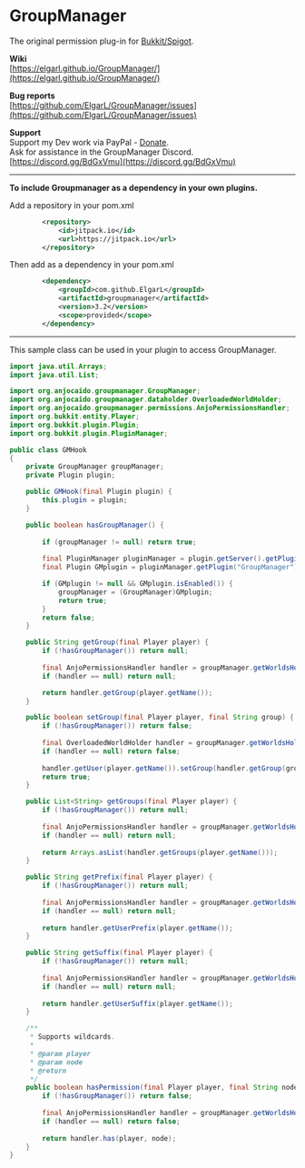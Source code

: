 # GroupManager
The original permission plug-in for [Bukkit/Spigot](https://www.spigotmc.org/resources/groupmanager.38875/).

**Wiki**  
[https://elgarl.github.io/GroupManager/](https://elgarl.github.io/GroupManager/)

**Bug reports**  
[https://github.com/ElgarL/GroupManager/issues](https://github.com/ElgarL/GroupManager/issues)

**Support**  
Support my Dev work via PayPal - [Donate](https://www.paypal.com/cgi-bin/webscr?cmd=_s-xclick&hosted_button_id=95VVUXYDUCDH8&source=url).  
Ask for assistance in the GroupManager Discord.
[https://discord.gg/BdGxVmu](https://discord.gg/BdGxVmu)

---
**To include Groupmanager as a dependency in your own plugins.**

Add a repository in your pom.xml

```xml
        <repository>
            <id>jitpack.io</id>
            <url>https://jitpack.io</url>
        </repository>
```
Then add as a dependency in your pom.xml
```xml
        <dependency>
            <groupId>com.github.ElgarL</groupId>
            <artifactId>groupmanager</artifactId>
            <version>3.2</version>
            <scope>provided</scope>
        </dependency>  
```

---
This sample class can be used in your plugin to access GroupManager.
        
```java
import java.util.Arrays;
import java.util.List;

import org.anjocaido.groupmanager.GroupManager;
import org.anjocaido.groupmanager.dataholder.OverloadedWorldHolder;
import org.anjocaido.groupmanager.permissions.AnjoPermissionsHandler;
import org.bukkit.entity.Player;
import org.bukkit.plugin.Plugin;
import org.bukkit.plugin.PluginManager;

public class GMHook
{
	private GroupManager groupManager;
	private Plugin plugin;

	public GMHook(final Plugin plugin) {
		this.plugin = plugin;
	}

	public boolean hasGroupManager() {
		
		if (groupManager != null) return true;
			
		final PluginManager pluginManager = plugin.getServer().getPluginManager();
		final Plugin GMplugin = pluginManager.getPlugin("GroupManager");

		if (GMplugin != null && GMplugin.isEnabled()) {
			groupManager = (GroupManager)GMplugin;
			return true;
		}
		return false;
	}

	public String getGroup(final Player player) {
		if (!hasGroupManager()) return null;
		
		final AnjoPermissionsHandler handler = groupManager.getWorldsHolder().getWorldPermissions(player);
		if (handler == null) return null;

		return handler.getGroup(player.getName());
	}

	public boolean setGroup(final Player player, final String group) {
		if (!hasGroupManager()) return false;
		
		final OverloadedWorldHolder handler = groupManager.getWorldsHolder().getWorldData(player);
		if (handler == null) return false;
		
		handler.getUser(player.getName()).setGroup(handler.getGroup(group));
		return true;
	}

	public List<String> getGroups(final Player player) {
		if (!hasGroupManager()) return null;
		
		final AnjoPermissionsHandler handler = groupManager.getWorldsHolder().getWorldPermissions(player);
		if (handler == null) return null;
		
		return Arrays.asList(handler.getGroups(player.getName()));
	}

	public String getPrefix(final Player player) {
		if (!hasGroupManager()) return null;
		
		final AnjoPermissionsHandler handler = groupManager.getWorldsHolder().getWorldPermissions(player);
		if (handler == null) return null;
		
		return handler.getUserPrefix(player.getName());
	}

	public String getSuffix(final Player player) {
		if (!hasGroupManager()) return null;
		
		final AnjoPermissionsHandler handler = groupManager.getWorldsHolder().getWorldPermissions(player);
		if (handler == null) return null;
		
		return handler.getUserSuffix(player.getName());
	}

	/**
	 * Supports wildcards.
	 * 
	 * @param player
	 * @param node
	 * @return
	 */
	public boolean hasPermission(final Player player, final String node) {
		if (!hasGroupManager()) return false;
		
		final AnjoPermissionsHandler handler = groupManager.getWorldsHolder().getWorldPermissions(player);
		if (handler == null) return false;
		
		return handler.has(player, node);
	}
}
```
